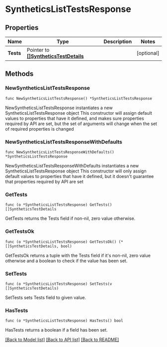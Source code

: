# SyntheticsListTestsResponse

## Properties

Name | Type | Description | Notes
------------ | ------------- | ------------- | -------------
**Tests** | Pointer to [**[]SyntheticsTestDetails**](SyntheticsTestDetails.md) |  | [optional] 

## Methods

### NewSyntheticsListTestsResponse

`func NewSyntheticsListTestsResponse() *SyntheticsListTestsResponse`

NewSyntheticsListTestsResponse instantiates a new SyntheticsListTestsResponse object
This constructor will assign default values to properties that have it defined,
and makes sure properties required by API are set, but the set of arguments
will change when the set of required properties is changed

### NewSyntheticsListTestsResponseWithDefaults

`func NewSyntheticsListTestsResponseWithDefaults() *SyntheticsListTestsResponse`

NewSyntheticsListTestsResponseWithDefaults instantiates a new SyntheticsListTestsResponse object
This constructor will only assign default values to properties that have it defined,
but it doesn't guarantee that properties required by API are set

### GetTests

`func (o *SyntheticsListTestsResponse) GetTests() []SyntheticsTestDetails`

GetTests returns the Tests field if non-nil, zero value otherwise.

### GetTestsOk

`func (o *SyntheticsListTestsResponse) GetTestsOk() (*[]SyntheticsTestDetails, bool)`

GetTestsOk returns a tuple with the Tests field if it's non-nil, zero value otherwise
and a boolean to check if the value has been set.

### SetTests

`func (o *SyntheticsListTestsResponse) SetTests(v []SyntheticsTestDetails)`

SetTests sets Tests field to given value.

### HasTests

`func (o *SyntheticsListTestsResponse) HasTests() bool`

HasTests returns a boolean if a field has been set.


[[Back to Model list]](../README.md#documentation-for-models) [[Back to API list]](../README.md#documentation-for-api-endpoints) [[Back to README]](../README.md)


